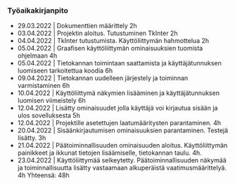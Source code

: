 ### Työaikakirjanpito

- 29.03.2022 | Dokumenttien määrittely 2h
- 03.04.2022 | Projektin aloitus. Tutustuminen TkInter 2h
- 04.04.2022 | TkInter tutustumista. Käyttöliittymän hahmottelua 2h
- 05.04.2022 | Graafisen käyttöliittymän ominaisuuksien tuomista ohjelmaan 4h
- 05.04.2022 | Tietokannan toimintaan saattamista ja käyttäjätunnuksen luomiseen tarkoitettua koodia 6h
- 09.04.2022 | Tietokannan uudelleen järjestely ja toiminnan varmistaminen 6h
- 10.04.2022 | Käyttöliittymä näkymien lisääminen ja käyttäjätunnuksen luomisen viimeistely 6h
- 12.04.2022 | Lisätty ominaisuudet jolla käyttäjä voi kirjautua sisään ja ulos sovelluksesta 5h
- 12.04.2022 | Projektille asetettujen laatumääritysten parantaminen. 4h
- 20.04.2022 | Sisäänkirjautumisen ominaisuuksien parantaminen. Testejä lisätty. 3h
- 21.04.2022 | Päätoiminnallisuuden ominaisuuden aloitus. Käyttöliittymän painikkeet ja ikkunat tietojen lisäämiselle, tietokannan taulu. 4h.
- 23.04.2022 | Käyttöliittymää selkeytetty. Päätoiminnallisuuden näkymää ja toiminnallisuutta lisätty vastaamaan alkuperäistä vaatimusmäärittelyä. 4h
Yhteensä: 48h
